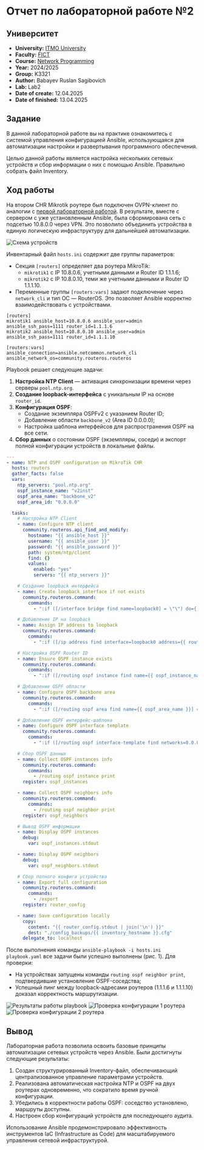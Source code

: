 # Отчет по лабораторной работе №2

## Университет
* **University:** [ITMO University](https://itmo.ru/ru/)
* **Faculty:** [FICT](https://fict.itmo.ru)
* **Course:** [Network Programming](https://github.com/itmo-ict-faculty/network-programming)
* **Year:** 2024/2025
* **Group:** K3321
* **Author:** Babayev Ruslan Sagibovich
* **Lab:** Lab2
* **Date of create:** 12.04.2025
* **Date of finished:** 13.04.2025

## Задание

В данной лабораторной работе вы на практике ознакомитесь с системой управления конфигурацией Ansible, использующаяся для автоматизации настройки и развертывания программного обеспечения.

Целью данной работы является настройка нескольких сетевых устройств и сбор информации о них с помощью Ansible. Правильно собрать файл Inventory.

## Ход работы

На втором CHR Mikrotik роутере был подключен OVPN-клиент по аналогии с [первой лабораторной работой](https://github.com/Jesusya-26/2024_2025-network_programming-k3321-babayev_r_s/tree/main/lab_1). В результате, вместе с сервером с уже установленным Ansible, была сформирована сеть с подсетью 10.8.0.0 через VPN. Это позволило объединить устройства в единую логическую инфраструктуру для дальнейшей автоматизации.

![Схема устройств](images/schema.png)

Инвентарный файл `hosts.ini` содержит две группы параметров:
- Секция `[routers]` определяет два роутера MikroTik:
  - `mikrotik1` с IP 10.8.0.6, учетными данными и Router ID 1.1.1.6;
  - `mikrotik2` с IP 10.8.0.10, теми же учетными данными и Router ID 1.1.1.10.
- Переменные группы `[routers:vars]` задают подключение через `network_cli` и тип ОС — RouterOS. Это позволяет Ansible корректно взаимодействовать с устройствами.

```
[routers]
mikrotik1 ansible_host=10.8.0.6 ansible_user=admin ansible_ssh_pass=1111 router_id=1.1.1.6
mikrotik2 ansible_host=10.8.0.10 ansible_user=admin ansible_ssh_pass=1111 router_id=1.1.1.10

[routers:vars]
ansible_connection=ansible.netcommon.network_cli
ansible_network_os=community.routeros.routeros
```

Playbook решает следующие задачи:
1. **Настройка NTP Client** — активация синхронизации времени через серверы `pool.ntp.org`.
2. **Создание loopback-интерфейса** с уникальным IP на основе `router_id`.
3. **Конфигурация OSPF**:
   - Создание экземпляра OSPFv2 с указанием Router ID;
   - Добавление области `backbone_v2` (Area ID 0.0.0.0);
   - Настройка шаблона интерфейсов для распространения OSPF на все сети.
4. **Сбор данных** о состоянии OSPF (экземпляры, соседи) и экспорт полной конфигурации устройств в локальные файлы.

```yaml
---
- name: NTP and OSPF configuration on MikroTik CHR
  hosts: routers
  gather_facts: false
  vars:
    ntp_servers: "pool.ntp.org"
    ospf_instance_name: "v2inst"
    ospf_area_name: "backbone_v2"
    ospf_area_id: "0.0.0.0"

  tasks:
    # Настройка NTP Client
    - name: Configure NTP client
      community.routeros.api_find_and_modify:
        hostname: "{{ ansible_host }}"
        username: "{{ ansible_user }}"
        password: "{{ ansible_password }}"
        path: system/ntp/client
        find: {}
        values:
          enabled: "yes"
          servers: "{{ ntp_servers }}"

    # Создание loopback интерфейса
    - name: Create loopback interface if not exists
      community.routeros.command:
        commands:
          - ":if ([/interface bridge find name=loopback0] = \"\") do={ /interface bridge add name=loopback0 }"

    # Добавление IP на loopback
    - name: Assign IP address to loopback
      community.routeros.command:
        commands:
          - ":if ([/ip address find interface=loopback0 address={{ router_id }}/32] = \"\") do={ /ip address add address={{ router_id }}/32 interface=loopback0 }"

    # Настройка OSPF Router ID
    - name: Ensure OSPF instance exists
      community.routeros.command:
        commands:
          - ":if ([/routing ospf instance find name={{ ospf_instance_name }}] = \"\") do={ /routing ospf instance add name={{ ospf_instance_name }} version=2 router-id={{ router_id }} }"

    # Добавление OSPF области
    - name: Configure OSPF backbone area
      community.routeros.command:
        commands:
          - ":if ([/routing ospf area find name={{ ospf_area_name }}] = \"\") do={ /routing ospf area add name={{ ospf_area_name }} area-id={{ ospf_area_id }} instance={{ ospf_instance_name }} }"

    # Добавление OSPF интерфейс-шаблона
    - name: Configure OSPF interface template
      community.routeros.command:
        commands:
          - ":if ([/routing ospf interface-template find networks=0.0.0.0/0] = \"\") do={ /routing ospf interface-template add networks=0.0.0.0/0 area={{ ospf_area_name }} }"

    # Сбор OSPF данных
    - name: Collect OSPF instances info
      community.routeros.command:
        commands:
          - /routing ospf instance print
      register: ospf_instances

    - name: Collect OSPF neighbors info
      community.routeros.command:
        commands:
          - /routing ospf neighbor print
      register: ospf_neighbors

    # Вывод OSPF информации
    - name: Display OSPF instances
      debug:
        var: ospf_instances.stdout

    - name: Display OSPF neighbors
      debug:
        var: ospf_neighbors.stdout

    # Сбор полного конфига устройства
    - name: Export full configuration
      community.routeros.command:
        commands:
          - /export
      register: router_config

    - name: Save configuration locally
      copy:
        content: "{{ router_config.stdout | join('\n') }}"
        dest: "./config_backups/{{ inventory_hostname }}.cfg"
      delegate_to: localhost
```

После выполнения команды `ansible-playbook -i hosts.ini playbook.yaml` все задачи были успешно выполнены (рис. 1). Для проверки:
- На устройствах запущены команды `routing ospf neighbor print`, подтвердившие установление OSPF-соседства;
- Успешный пинг между loopback-адресами роутеров (1.1.1.6 и 1.1.1.10) доказал корректность маршрутизации.


![Результаты работы playbook](images/playbook.png)
![Проверка конфигурации 1 роутера](images/mikrotik1.png)
![Проверка конфигурации 2 роутера](images/mikrotik2.png)


## Вывод

Лабораторная работа позволила освоить базовые принципы автоматизации сетевых устройств через Ansible. Были достигнуты следующие результаты:
1. Создан структурированный Inventory-файл, обеспечивающий централизованное управление параметрами устройств.
2. Реализована автоматическая настройка NTP и OSPF на двух роутерах одновременно, что сократило время ручной конфигурации.
3. Убедились в корректности работы OSPF: соседство установлено, маршруты доступны.
4. Настроен сбор конфигураций устройств для последующего аудита.

Использование Ansible продемонстрировало эффективность инструментов IaC (Infrastructure as Code) для масштабируемого управления сетевой инфраструктурой.
